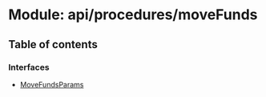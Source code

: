 # Module: api/procedures/moveFunds

## Table of contents

### Interfaces

- [MoveFundsParams](../wiki/api.procedures.moveFunds.MoveFundsParams)
